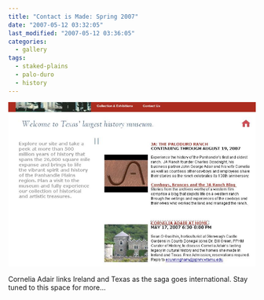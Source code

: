 ```yaml
---
title: "Contact is Made: Spring 2007"
date: "2007-05-12 03:32:05"
last_modified: "2007-05-12 03:36:05"
categories:
  - gallery
tags:
  - staked-plains
  - palo-duro
  - history  
---
```

![276](/images/gallery/276.jpg)

Cornelia Adair links Ireland and Texas as the saga goes international. Stay tuned to this space for more...
